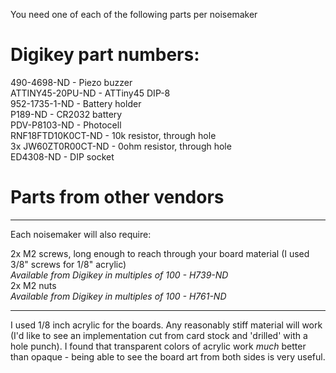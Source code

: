 You need one of each of the following parts per noisemaker

Digikey part numbers:
========
490-4698-ND - Piezo buzzer  
ATTINY45-20PU-ND - ATTiny45 DIP-8  
952-1735-1-ND - Battery holder  
P189-ND - CR2032 battery  
PDV-P8103-ND - Photocell  
RNF18FTD10K0CT-ND - 10k resistor, through hole  
3x JW60ZT0R00CT-ND - 0ohm resistor, through hole  
ED4308-ND - DIP socket

Parts from other vendors
========


---

Each noisemaker will also require:

2x M2 screws, long enough to reach through your board material (I used 3/8" screws for 1/8" acrylic)  
*Available from Digikey in multiples of 100 - H739-ND*  
2x M2 nuts  
*Available from Digikey in multiples of 100 - H761-ND*  

---

I used 1/8 inch acrylic for the boards. Any reasonably stiff material will work (I'd like to see an implementation cut from card stock and 'drilled' with a hole punch). I found that transparent colors of acrylic
work *much* better than opaque - being able to see the board art from both sides is very useful.
